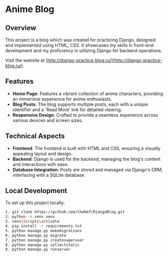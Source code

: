 # Anime Blog

## Overview
This project is a blog which was created for practicing Django, designed and implemented using HTML, CSS. It showcases my skills in front-end development and my proficiency in utilizing Django for backend operations.

Visit the website at [http://django-practice-blog.ru/](http://django-practice-blog.ru/).


## Features
- **Home Page**: Features a vibrant collection of anime characters, providing an immersive experience for anime enthusiasts.
- **Blog Posts**: The blog supports multiple posts, each with a unique identifier and a 'Read More' link for detailed viewing.
- **Responsive Design**: Crafted to provide a seamless experience across various devices and screen sizes.

## Technical Aspects
- **Frontend**: The frontend is built with HTML and CSS, ensuring a visually appealing layout and design.
- **Backend**: Django is used for the backend, managing the blog's content and interactions with ease.
- **Database Integration**: Posts are stored and managed via Django's ORM, interfacing with a SQLite database.

## Local Development
To set up this project locally:
```bash
1. git clone https://github.com/thebmf/DjangoBlog.git
2. python -m venv venv
3. venv\Scripts\activate
4. pip install -r requirements.txt
5. python manage.py makemigrations
6. python manage.py migrate
7. python manage.py createsuperuser
8. python manage.py collectstatic
9. python manage.py runserver
```

